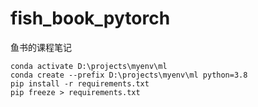 # fish_book_pytorch
鱼书的课程笔记

```
conda activate D:\projects\myenv\ml
conda create --prefix D:\projects\myenv\ml python=3.8
pip install -r requirements.txt
pip freeze > requirements.txt
```
